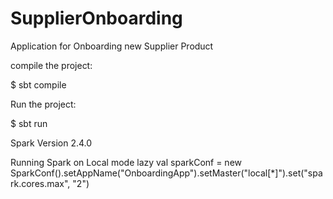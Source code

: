 # SupplierOnboarding
Application for Onboarding new Supplier Product


compile the project:

$ sbt compile

Run the project:

$ sbt run



Spark Version 2.4.0


Running Spark on Local mode 
 lazy val sparkConf = new SparkConf().setAppName("OnboardingApp").setMaster("local[*]").set("spark.cores.max", "2")
